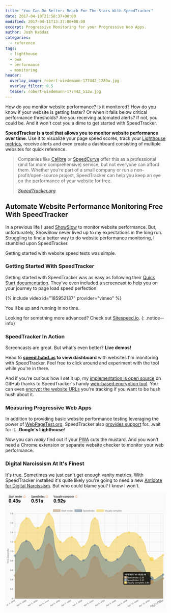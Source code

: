 ```yaml
---
title: "You Can Do Better: Reach For The Stars With SpeedTracker"
date: 2017-04-10T21:58:37+08:00
modified: 2017-04-11T13:37:00+08:00
excerpt: Progressive Monitoring for your Progressive Web Apps.
author: Josh Habdas
categories:
  - reference
tags:
  - lighthouse
  - pwa
  - performance
  - monitoring
header:
  overlay_image: robert-wiedemann-177442_1280w.jpg
  overlay_filter: 0.5
  teaser: robert-wiedemann-177442_512w.jpg
---
```


How do you monitor website performance? Is it monitored? How do you know if your website is getting faster? Or when it falls below critical performance thresholds? Are you receiving automated alerts? If not, you could be. And it won't cost you a dime to get started with SpeedTracker.

**SpeedTracker is a tool that allows you to monitor website performance over time**. Use it to visualize your page speed scores, track your <a target="_intro" rel="noopener nofollow noreferrer" href="https://developers.google.com/web/tools/lighthouse/">Lighthouse metrics</a>, receive alerts and even create a dashboard consisting of multiple websites for quick reference.

<blockquote cite="https://speedtracker.org/">
  <p>Companies like <a target="_blockquote" rel="noopener nofollow noreferrer" href="https://calibreapp.com/">Calibre</a> or <a target="_blockquote" rel="noopener nofollow noreferrer" href="https://speedcurve.com/">SpeedCurve</a> offer this as a professional (and far more comprehensive) service, but not everyone can afford them. Whether you’re part of a small company or run a non-profit/open-source project, SpeedTracker can help you keep an eye on the performance of your website for free.</p>
  <cite><a target="_blockquote" href="https://speedtracker.org/">SpeedTracker.org</a></cite>
</blockquote>

## Automate Website Performance Monitoring Free With SpeedTracker

In a previous life I used <a target="_blank" rel="noopener nofollow noreferrer" href="http://www.showslow.com/">ShowSlow</a> to monitor website performance. But, unfortunately, ShowSlow never lived up to my expectations in the long run. Struggling to find a better way to do website performance monitoring, I stumbled upon SpeedTracker.

Getting started with website speed tests was simple.

### Getting Started With SpeedTracker

Getting started with SpeedTracker was as easy as following their <a target="_speedtracker" rel="noopener" href="https://speedtracker.org/docs">Quick Start documentation</a>. They've even included a screencast to help you on your journey to page load speed perfection:

{% include video id="185952137" provider="vimeo" %}

You'll be up and running in no time.

Looking for something more advanced? Check out <a href="https://www.sitespeed.io/">Sitespeed.io</a>.
{: .notice--info}

### SpeedTracker In Action

Screencasts are great. But what's even better? **Live demos!**

Head to **[speed.habd.as](http://speed.habd.as) to view dashboard** with websites I'm monitoring with SpeedTracker. Feel free to click around and experiment with the tool while you're in there.

And if you're curious how I set it up, my <a target="_speedtracker" href="https://github.com/jhabdas/speedtracker">implementation is open source</a> on GitHub thanks to SpeedTracker's handy <a target="_speedtracker" href="https://speedtracker.org/encrypt">web-based encryption tool</a>. You can even <a target="_speedtracker" href="https://github.com/speedtracker/speedtracker-api/pull/23">encrypt the website URLs</a> you're tracking if you want to be hush hush about it.

### Measuring Progressive Web Apps

In addition to providing basic website performance testing leveraging the power of <a target="_blank" href="https://www.webpagetest.org/">WebPageTest.org</a>, SpeedTracker also <a target="_speedtracker" href="https://github.com/speedtracker/speedtracker-api/pull/27">provides support</a> for...wait for it...**Google's Lighthouse**!

Now you can _really_ find out if your <abbr title="Progressive Web App">PWA</abbr> cuts the mustard. And you won't need a Chrome extension or separate website checker to monitor your web performance.

### Digital Narcissism At It's Finest

It's true. Sometimes we just can't get enough vanity metrics. With SpeedTracker installed it's quite likely you're going to need a new <a target="_blank" rel="noopener nofollow noreferrer" href="https://thecoffeelicious.com/this-is-the-antidote-for-digital-narcissism-998b424a1ba1">Antidote for Digital Narcissism</a>. But who could blame you? I know I won't.

[![Hack Cabin Rendering Metrics display chart](/images/speedtracker-hackcabin.png "Click to view metrics")](http://speed.habd.as/)
